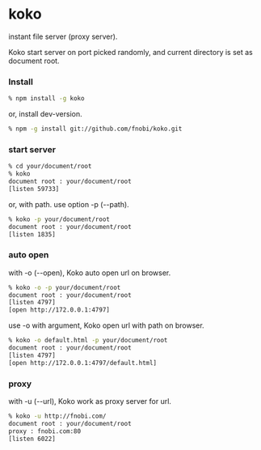 koko
====

instant file server (proxy server).

Koko start server on port picked randomly,
and current directory is set as document root.

### Install
```bash
% npm install -g koko
```
or, install dev-version.

```bash
% npm -g install git://github.com/fnobi/koko.git
```

### start server
```bash
% cd your/document/root
% koko
document root : your/document/root
[listen 59733]
```

or, with path. use option -p (--path).

```bash
% koko -p your/document/root
document root : your/document/root
[listen 1835]
```

### auto open

with -o (--open), Koko auto open url on browser.

```bash
% koko -o -p your/document/root
document root : your/document/root
[listen 4797]
[open http://172.0.0.1:4797]
```

use -o with argument, Koko open url with path on browser.

```bash
% koko -o default.html -p your/document/root
document root : your/document/root
[listen 4797]
[open http://172.0.0.1:4797/default.html]
```

### proxy

with -u (--url), Koko work as proxy server for url.

```bash
% koko -u http://fnobi.com/
document root : your/document/root
proxy : fnobi.com:80
[listen 6022]
```
